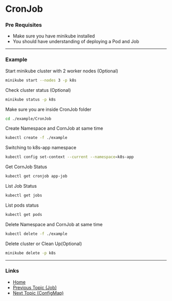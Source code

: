 # CronJob

### Pre Requisites
* Make sure you have minikube installed
* You should have understanding of deploying a Pod and Job
---
### Example
Start minikube cluster with 2 worker nodes (Optional) 
```bash
minikube start --nodes 3 -p k8s 
```
Check cluster status (Optional) 
```bash
minikube status -p k8s
```
Make sure you are inside CronJob folder
```bash
cd ./example/CronJob
```
Create Namespace and CornJob at same time
```bash
kubectl create -f ./example
```
Switching to k8s-app namespace
```bash
kubectl config set-context --current --namespace=k8s-app 
```
Get CornJob Status
```bash
kubectl get cronjob app-job
```
List Job Status
```bash
kubectl get jobs
```
List pods status
```bash
kubectl get pods
```
Delete Namespace and CornJob at same time
```bash
kubectl delete -f ./example
```
Delete cluster or Clean Up(Optional) 
```bash
minikube delete -p k8s
```

---
### Links
* [Home](https://github.com/vimalmenon/k8s-learn)
* [Previous Topic (Job)](https://github.com/vimalmenon/k8s-learn/tree/master/example/Job)
* [Next Topic (ConfigMap)](https://github.com/vimalmenon/k8s-learn/tree/master/example/ConfigMap)
